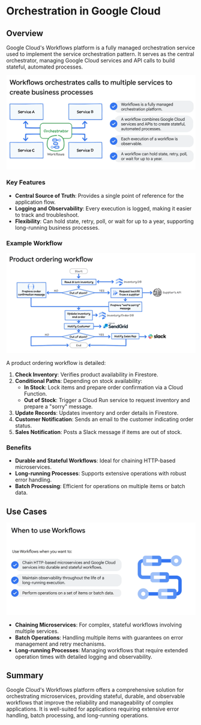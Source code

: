 # Orchestration in Google Cloud

## Overview
Google Cloud's Workflows platform is a fully managed orchestration service used to implement the service orchestration pattern. It serves as the central orchestrator, managing Google Cloud services and API calls to build stateful, automated processes. 

![alt text](Images/image-7.png)

### Key Features
- **Central Source of Truth**: Provides a single point of reference for the application flow.
- **Logging and Observability**: Every execution is logged, making it easier to track and troubleshoot.
- **Flexibility**: Can hold state, retry, poll, or wait for up to a year, supporting long-running business processes.

### Example Workflow

![alt text](Images/image-8.png)

A product ordering workflow is detailed:
1. **Check Inventory**: Verifies product availability in Firestore.
2. **Conditional Paths**: Depending on stock availability:
   - **In Stock**: Lock items and prepare order confirmation via a Cloud Function.
   - **Out of Stock**: Trigger a Cloud Run service to request inventory and prepare a "sorry" message.
3. **Update Records**: Updates inventory and order details in Firestore.
4. **Customer Notification**: Sends an email to the customer indicating order status.
5. **Sales Notification**: Posts a Slack message if items are out of stock.

### Benefits
- **Durable and Stateful Workflows**: Ideal for chaining HTTP-based microservices.
- **Long-running Processes**: Supports extensive operations with robust error handling.
- **Batch Processing**: Efficient for operations on multiple items or batch data.

## Use Cases

![alt text](Images/image-9.png)

- **Chaining Microservices**: For complex, stateful workflows involving multiple services.
- **Batch Operations**: Handling multiple items with guarantees on error management and retry mechanisms.
- **Long-running Processes**: Managing workflows that require extended operation times with detailed logging and observability.

## Summary
Google Cloud's Workflows platform offers a comprehensive solution for orchestrating microservices, providing stateful, durable, and observable workflows that improve the reliability and manageability of complex applications. It is well-suited for applications requiring extensive error handling, batch processing, and long-running operations.